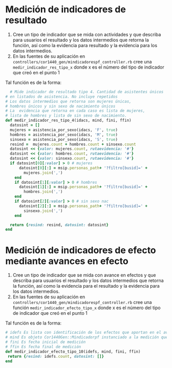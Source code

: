 
# Medición de indicadores de resultado


1. Cree un tipo de indicador que se mida con actividades y que describa para usuarios el resultado y los datos intermedios que retorna la función, así como la evidencia para resultado y la evidencia para los datos intermedios.
2. En las fuentes de su aplicación en `controllers/cor1440_gen/mindicadorespf_controller.rb` cree una  `medir_indicador_res_tipo_x` donde x es el número del tipo de indicador que creó en el punto 1

Tal función es de la forma:
```rb
  # Mide indicador de resultado tipo 4. Cantidad de asistentes únicos
# en listados de asistencia. No incluye repetidos
# Los datos intermedios que retorna son mujeres únicas, 
# hombres únicos y sin sexo de nacimiento únicos
# La  evidencia que retorna en cada caso es lista de mujeres,
# lista de hombres y lista de sin sexo de nacimiento.
def medir_indicador_res_tipo_4(idacs, mind, fini, ffin)
  datosint = []
  mujeres = asistencia_por_sexo(idacs, 'F', true)
  hombres = asistencia_por_sexo(idacs, 'M', true)
  sinsexo = asistencia_por_sexo(idacs, 'S', true)
  resind =  mujeres.count + hombres.count + sinsexo.count
  datosint << {valor: mujeres.count, rutaevidencia: '#'}
  datosint << {valor: hombres.count, rutaevidencia: '#'}
  datosint << {valor: sinsexo.count, rutaevidencia: '#'}
  if datosint[0][:valor] > 0 # mujeres
      datosint[0][:] = msip.personas_path+ '?filtro[busid]=' +
        mujeres.join(',')
    end
    if datosint[1][:valor] > 0 # hombres
      datosint[1][:] = msip.personas_path+ '?filtro[busid]=' +
        hombres.join(',')
    end
    if datosint[2][:valor] > 0 # sin sexo nac
      datosint[2][:] = msip.personas_path+ '?filtro[busid]=' +
        sinsexo.join(',')
    end

  return {resind: resind, datosint: datosint}
end
```


# Medición de indicadores de efecto mediante avances en efecto

1. Cree un tipo de indicador que se mida con avance en efectos y que describa para usuarios el resultado y los datos intermedios que retorna la función, así como la evidencia para el resultado y la evidencia para los datos intermedios.
2. En las fuentes de su aplicación en `controllers/cor1440_gen/mindicadorespf_controller.rb` cree una función `medir_indicador_efecto_tipo_x` donde x es el número del tipo de indicador que creó en el punto 1

Tal función es de la forma:
```rb
# idefs Es lista con identificación de los efectos que aportan en el avance
# mind Es objeto Cor1440Gen::Mindicadorpf instanciado a la medición que se hace
# fini Es fecha inicial de medición
# ffin Es fecha final de medición
def medir_indicador_efecto_tipo_10(idefs, mind, fini, ffin)
 return {resind: idefs.count, datosint: []}
end
